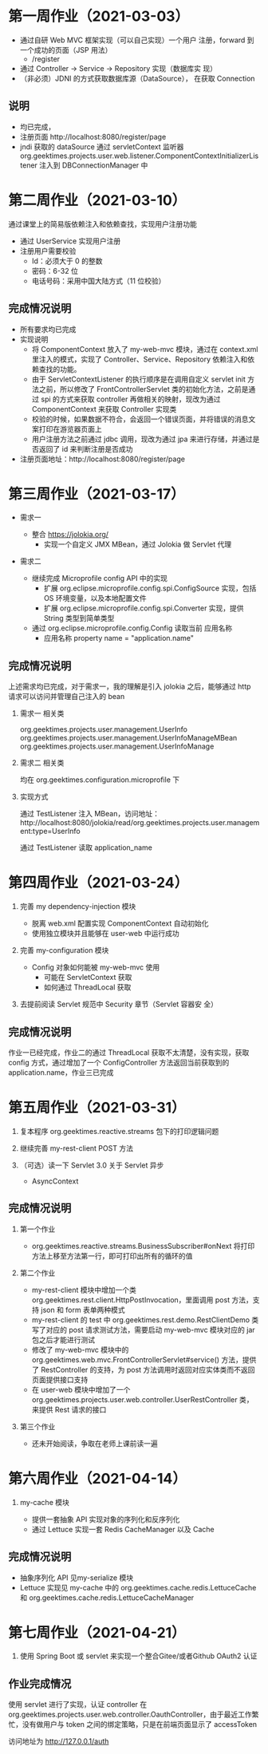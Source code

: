# 第一周作业（2021-03-03）
- 通过自研 Web MVC 框架实现（可以自己实现）一个用户 注册，forward 到一个成功的页面（JSP 用法）
    - /register
- 通过 Controller -> Service -> Repository 实现（数据库实 现）
- （非必须）JDNI 的方式获取数据库源（DataSource）， 在获取 Connection

## 说明
- 均已完成，
- 注册页面 http://localhost:8080/register/page
- jndi 获取的 dataSource 通过 servletContext 监听器 org.geektimes.projects.user.web.listener.ComponentContextInitializerListener 注入到 DBConnectionManager 中


# 第二周作业（2021-03-10）
通过课堂上的简易版依赖注入和依赖查找，实现用户注册功能
- 通过 UserService 实现用户注册
- 注册用户需要校验
  - Id：必须大于 0 的整数
  - 密码：6-32 位
  - 电话号码：采用中国大陆方式（11 位校验）
  
## 完成情况说明
- 所有要求均已完成
- 实现说明
  - 将 ComponentContext 放入了 my-web-mvc 模块，通过在 context.xml 里注入的模式，实现了 Controller、Service、Repository 依赖注入和依赖查找的功能。
  - 由于 ServletContextListener 的执行顺序是在调用自定义 servlet init 方法之前，所以修改了 FrontControllerServlet 类的初始化方法，之前是通过 spi 的方式来获取 controller 再做相关的映射，现改为通过 ComponentContext 来获取 Controller 实现类
  - 校验的时候，如果数据不符合，会返回一个错误页面，并将错误的消息文案打印在游览器页面上
  - 用户注册方法之前通过 jdbc 调用，现改为通过 jpa 来进行存储，并通过是否返回了 id 来判断注册是否成功
- 注册页面地址：http://localhost:8080/register/page

# 第三周作业（2021-03-17）
- 需求一
  - 整合 https://jolokia.org/
    - 实现一个自定义 JMX MBean，通过 Jolokia 做 Servlet 代理

- 需求二
  - 继续完成 Microprofile config API 中的实现
    - 扩展 org.eclipse.microprofile.config.spi.ConfigSource 实现，包括 OS 环境变量，以及本地配置文件
    - 扩展 org.eclipse.microprofile.config.spi.Converter 实现，提供 String 类型到简单类型
  - 通过 org.eclipse.microprofile.config.Config 读取当前 应用名称
    - 应用名称 property name = "application.name"

## 完成情况说明
上述需求均已完成，对于需求一，我的理解是引入 jolokia 之后，能够通过 http 请求可以访问并管理自己注入的 bean

1. 需求一 相关类
   
   org.geektimes.projects.user.management.UserInfo
   org.geektimes.projects.user.management.UserInfoManageMBean
   org.geektimes.projects.user.management.UserInfoManage
   
2. 需求二 相关类
    
    均在 org.geektimes.configuration.microprofile 下

3. 实现方式
  
    通过 TestListener 注入 MBean，访问地址：http://localhost:8080/jolokia/read/org.geektimes.projects.user.management:type=UserInfo
    
    通过 TestListener 读取 application_name
   
# 第四周作业（2021-03-24）
1. 完善 my dependency-injection 模块
    - 脱离 web.xml 配置实现 ComponentContext 自动初始化
    - 使用独立模块并且能够在 user-web 中运行成功
    
2. 完善 my-configuration 模块
    - Config 对象如何能被 my-web-mvc 使用
        - 可能在 ServletContext 获取
        - 如何通过 ThreadLocal 获取

3. 去提前阅读 Servlet 规范中 Security 章节（Servlet 容器安 全）

## 完成情况说明
作业一已经完成，作业二的通过 ThreadLocal 获取不太清楚，没有实现，获取 config 方式，通过增加了一个 ConfigController 方法返回当前获取到的 application.name，作业三已完成

# 第五周作业（2021-03-31）
1. 复本程序 org.geektimes.reactive.streams 包下的打印逻辑问题
   
2. 继续完善 my-rest-client POST 方法
    
3. （可选）读一下 Servlet 3.0 关于 Servlet 异步
    - AsyncContext
## 完成情况说明
1. 第一个作业
   
   - org.geektimes.reactive.streams.BusinessSubscriber#onNext 将打印方法上移至方法第一行，即可打印出所有的循环的值

2. 第二个作业

    - my-rest-client 模块中增加一个类 org.geektimes.rest.client.HttpPostInvocation，里面调用 post 方法，支持 json 和 form 表单两种模式
    - my-rest-client 的 test 中 org.geektimes.rest.demo.RestClientDemo 类写了对应的 post 请求测试方法，需要启动 my-web-mvc 模块对应的 jar 包之后才能进行测试
    - 修改了 my-web-mvc 模块中的 org.geektimes.web.mvc.FrontControllerServlet#service() 方法，提供了 RestController 的支持，为 post 方法调用时返回对应实体类而不返回页面提供接口支持
    - 在 user-web 模块中增加了一个 org.geektimes.projects.user.web.controller.UserRestController 类，来提供 Rest 请求的接口
3. 第三个作业

    - 还未开始阅读，争取在老师上课前读一遍
    
# 第六周作业（2021-04-14）
1. my-cache 模块

    - 提供一套抽象 API 实现对象的序列化和反序列化 
    - 通过 Lettuce 实现一套 Redis CacheManager 以及 Cache

## 完成情况说明
- 抽象序列化 API 见my-serialize 模块
- Lettuce 实现见 my-cache 中的 org.geektimes.cache.redis.LettuceCache 和 org.geektimes.cache.redis.LettuceCacheManager
    
# 第七周作业（2021-04-21）
1. 使用 Spring Boot 或 servlet 来实现一个整合Gitee/或者Github OAuth2 认证

## 作业完成情况
使用 servlet 进行了实现，认证 controller 在 org.geektimes.projects.user.web.controller.OauthController，由于最近工作繁忙，没有做用户与 token 之间的绑定策略，只是在前端页面显示了 accessToken

访问地址为 http://127.0.0.1/auth
